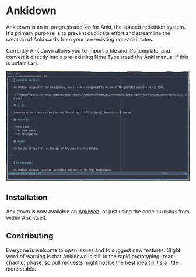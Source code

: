 # Ankidown

Ankidown is an in-progress add-on for Anki, the spaced repetition system.
It's primary purpose is to prevent duplicate effort and streamline the creation of Anki cards from your pre-existing non-anki notes.

Currently Ankidown allows you to import a file and it's template, and convert it directly into a pre-existing Note Type (read the Anki manual if this is unfamiliar).

![](https://raw.githubusercontent.com/glfharris/ankidown/master/assets/example.gif)

## Installation

Ankidown is now available on [Ankiweb](https://ankiweb.net/shared/info/38786043), or just using the code `38786043` from within Anki itself.

## Contributing

Everyone is welcome to open issues and to suggest new features. Slight word of warning is that Ankidown is still in the rapid prototyping (read: chaotic) phase, so pull requests might not be the best idea till it's a little more stable.
